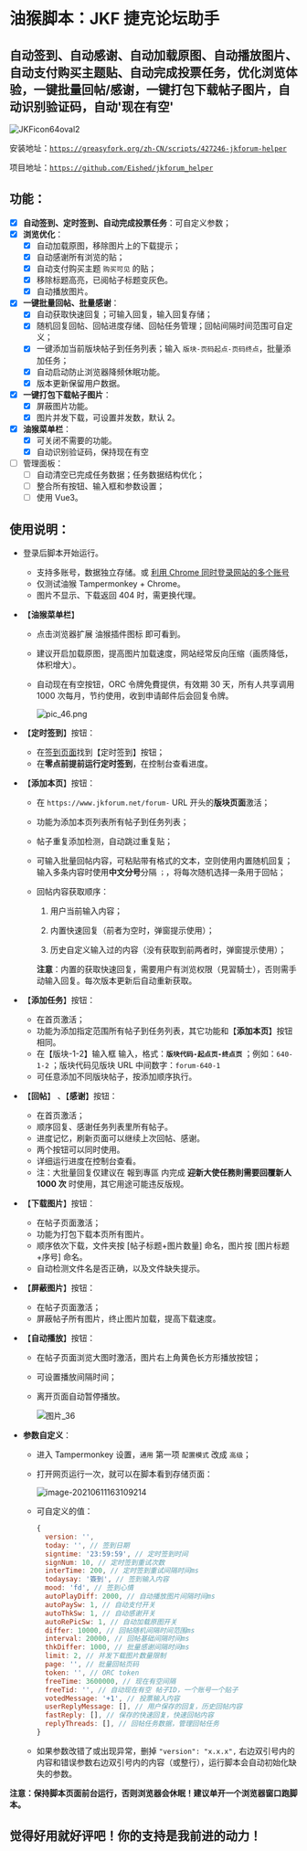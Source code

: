# 油猴脚本：JKF 捷克论坛助手

## 自动签到、自动感谢、自动加载原图、自动播放图片、自动支付购买主题贴、自动完成投票任务，优化浏览体验，一键批量回帖/感谢，一键打包下载帖子图片，自动识别验证码，自动'现在有空'

![JKFicon64oval2](https://cdn.jsdelivr.net/gh/eished/jkforum_helper/readme.assets/JKFicon64oval2.png)

安装地址：[`https://greasyfork.org/zh-CN/scripts/427246-jkforum-helper`](https://greasyfork.org/zh-CN/scripts/427246-jkforum-helper)

项目地址：[`https://github.com/Eished/jkforum_helper`](https://github.com/Eished/jkforum_helper)

## 功能：

- [x] **自动签到、定时签到、自动完成投票任务**：可自定义参数；
- [x] **浏览优化**：
  - [x] 自动加载原图，移除图片上的下载提示；
  - [x] 自动感谢所有浏览的贴；
  - [x] 自动支付购买主题 `购买可见` 的贴；
  - [x] 移除标题高亮，已阅帖子标题变灰色。
  - [x] 自动播放图片。
- [x] **一键批量回帖、批量感谢**：
  - [x] 自动获取快速回复；可输入回复，输入回复存储；
  - [x] 随机回复回帖、回帖进度存储、回帖任务管理；回帖间隔时间范围可自定义；
  - [x] 一键添加当前版块帖子到任务列表；输入 `版块-页码起点-页码终点`，批量添加任务；
  - [x] 自动启动防止浏览器降频休眠功能。
  - [x] 版本更新保留用户数据。
- [x] **一键打包下载帖子图片**：
  - [x] 屏蔽图片功能。
  - [x] 图片并发下载，可设置并发数，默认 2。
- [x] **油猴菜单栏**：
  - [x] 可关闭不需要的功能。
  - [x] 自动识别验证码，保持现在有空
- [ ] 管理面板：
  - [ ] 自动清空已完成任务数据；任务数据结构优化；
  - [ ] 整合所有按钮、输入框和参数设置；
  - [ ] 使用 Vue3。

## 使用说明：

- 登录后脚本开始运行。

  - 支持多账号，数据独立存储。或 [利用 Chrome 同时登录网站的多个账号](https://roro4ever.github.io/2019/11/28/%E5%88%A9%E7%94%A8Chrome%E5%90%8C%E6%97%B6%E7%99%BB%E5%BD%95%E7%BD%91%E7%AB%99%E7%9A%84%E5%A4%9A%E4%B8%AA%E8%B4%A6%E5%8F%B7/%E5%88%A9%E7%94%A8chrome%E5%90%8C%E6%97%B6%E7%99%BB%E5%BD%95%E7%BD%91%E7%AB%99%E7%9A%84%E5%A4%9A%E4%B8%AA%E8%B4%A6%E5%8F%B7/)
  - 仅测试油猴 Tampermonkey + Chrome。
  - 图片不显示、下载返回 404 时，需更换代理。

- 【**油猴菜单栏**】

  - 点击浏览器扩展 油猴插件图标 即可看到。

  - 建议开启加载原图，提高图片加载速度，网站经常反向压缩（画质降低，体积增大）。
  - 自动现在有空按钮，ORC 令牌免費提供，有效期 30 天，所有人共享调用 1000 次每月，节约使用，收到申请邮件后会回复令牌。

    ![pic_46.png](https://cdn.jsdelivr.net/gh/eished/jkforum_helper/readme.assets/pic_46.png)

- 【**定时签到**】按钮：

  - 在[签到页面](https://www.jkforum.net/plugin/?id=dsu_paulsign:sign)找到【定时签到】按钮；
  - 在**零点前提前运行定时签到**，在控制台查看进度。

- 【**添加本页**】按钮：

  - 在 `https://www.jkforum.net/forum-` URL 开头的**版块页面**激活；

  - 功能为添加本页列表所有帖子到任务列表；

  - 帖子重复添加检测，自动跳过重复贴；

  - 可输入批量回帖内容，可粘贴带有格式的文本，空则使用内置随机回复；输入多条内容时使用**中文分号**分隔 `；`，将每次随机选择一条用于回帖；

  - 回帖内容获取顺序：

    1. 用户当前输入内容；

    2. 内置快速回复（前者为空时，弹窗提示使用）；

    3. 历史自定义输入过的内容（没有获取到前两者时，弹窗提示使用）；

    **注意**：内置的获取快速回复，需要用户有浏览权限（見習騎士），否则需手动输入回复。每次版本更新后自动重新获取。

- 【**添加任务**】按钮：
  - 在首页激活；
  - 功能为添加指定范围所有帖子到任务列表，其它功能和【**添加本页**】按钮相同。
  - 在【版块-1-2】输入框 输入，格式：**`版块代码-起点页-终点页`** ；例如：`640-1-2` ；版块代码见版块 URL 中间数字：`forum-640-1`
  - 可任意添加不同版块帖子，按添加顺序执行。
- 【**回帖**】 、【**感谢**】按钮：

  - 在首页激活；
  - 顺序回复、感谢任务列表里所有帖子。
  - 进度记忆，刷新页面可以继续上次回帖、感谢。
  - 两个按钮可以同时使用。
  - 详细运行进度在控制台查看。
  - 注：大批量回复仅建议在 報到專區 内完成 **迎新大使任務則需要回覆新人 1000 次** 时使用，其它用途可能违反版规。

- 【**下载图片**】按钮：

  - 在帖子页面激活；
  - 功能为打包下载本页所有图片。
  - 顺序依次下载，文件夹按 [帖子标题+图片数量] 命名，图片按 [图片标题+序号] 命名。
  - 自动检测文件名是否正确，以及文件缺失提示。

- 【**屏蔽图片**】按钮：

  - 在帖子页面激活；
  - 屏蔽帖子所有图片，终止图片加载，提高下载速度。

- 【**自动播放**】按钮：

  - 在帖子页面浏览大图时激活，图片右上角黄色长方形播放按钮；

  - 可设置播放间隔时间；

  - 离开页面自动暂停播放。

    ![图片_36](https://cdn.jsdelivr.net/gh/eished/jkforum_helper/readme.assets/%E5%9B%BE%E7%89%87_36.jpg)

- **参数自定义**：

  - 进入 Tampermonkey 设置，`通用` 第一项 `配置模式` 改成 `高级`；

  - 打开网页运行一次，就可以在脚本看到存储页面：

    ![image-20210611163109214](https://cdn.jsdelivr.net/gh/eished/jkforum_helper/readme.assets/image-20210611163109214.png)

  - 可自定义的值：

    ```javascript
    {
      version: '',
      today: '', // 签到日期
      signtime: '23:59:59', // 定时签到时间
      signNum: 10, // 定时签到重试次数
      interTime: 200, // 定时签到重试间隔时间ms
      todaysay: '簽到', // 签到输入内容
      mood: 'fd', // 签到心情
      autoPlayDiff: 2000, // 自动播放图片间隔时间ms
      autoPaySw: 1, // 自动支付开关
      autoThkSw: 1, // 自动感谢开关
      autoRePicSw: 1, // 自动加载原图开关
      differ: 10000, // 回帖随机间隔时间范围ms
      interval: 20000, // 回帖基础间隔时间ms
      thkDiffer: 1000, // 批量感谢间隔时间ms
      limit: 2, // 并发下载图片数量限制
      page: '', // 批量回帖页码
      token: '', // ORC token
      freeTime: 3600000, // 现在有空间隔
      freeTid: '', // 自动现在有空 帖子ID，一个账号一个贴子
      votedMessage: '+1', // 投票输入内容
      userReplyMessage: [], // 用户保存的回复，历史回帖内容
      fastReply: [], // 保存的快速回复，快速回帖内容
      replyThreads: [], // 回帖任务数据，管理回帖任务
    }
    ```

  - 如果参数改错了或出现异常，删掉 `"version": "x.x.x",` 右边双引号内的内容和错误参数右边双引号内的内容（或整行），运行脚本会自动初始化缺失的参数。

**注意：保持脚本页面前台运行，否则浏览器会休眠！建议单开一个浏览器窗口跑脚本。**

## 觉得好用就好评吧！你的支持是我前进的动力！
